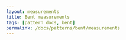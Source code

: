```yaml
---
layout: measurements
title: Bent measurements
tags: [pattern docs, bent]
permalink: /docs/patterns/bent/measurements
---
```

